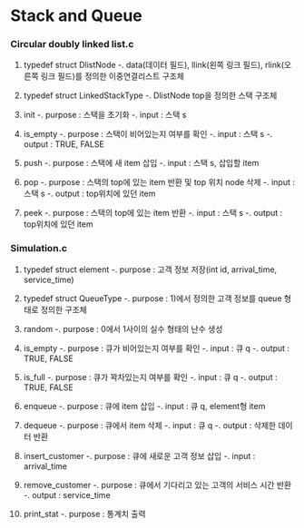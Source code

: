 Stack and Queue
====================================================================

### Circular doubly linked list.c

1) typedef struct DlistNode
-. data(데이터 필드), llink(왼쪽 링크 필드), rlink(오른쪽 링크 필드)를 정의한 이중연결리스트 구조체

2) typedef struct LinkedStackType
-. DlistNode top을 정의한 스택 구조체

3) init
-. purpose : 스택을 초기화
-. input :  스택 s

4) is_empty
-. purpose : 스택이 비어있는지 여부를 확인
-. input : 스택 s
-. output : TRUE, FALSE

5) push
-. purpose : 스택에 새 item 삽입
-. input : 스택 s, 삽입할 item

6) pop
-. purpose : 스택의 top에 있는 item 반환 및 top 위치 node 삭제
-. input : 스택 s
-. output : top위치에 있던 item

7) peek
-. purpose : 스택의 top에 있는 item 반환
-. input : 스택 s
-. output : top위치에 있던 item

### Simulation.c

1) typedef struct element
-. purpose : 고객 정보 저장(int id, arrival_time, service_time)

2) typedef struct QueueType
-. purpose : 1)에서 정의한 고객 정보를 queue 형태로 정의한 구조체

3) random
-. purpose : 0에서 1사이의 실수 형태의 난수 생성

4) is_empty
-. purpose : 큐가 비어있는지 여부를 확인
-. input : 큐 q
-. output : TRUE, FALSE

5) is_full
-. purpose : 큐가 꽉차있는지 여부를 확인
-. input : 큐 q
-. output : TRUE, FALSE

6) enqueue
-. purpose : 큐에 item 삽입
-. input : 큐 q, element형 item

7) dequeue
-. purpose : 큐에서 item 삭제
-. input : 큐 q
-. output : 삭제한 데이터 반환

8) insert_customer
-. purpose : 큐에 새로운 고객 정보 삽입
-. input : arrival_time

9) remove_customer
-. purpose : 큐에서 기다리고 있는 고객의 서비스 시간 반환
-. output : service_time

10) print_stat
-. purpose : 통계치 출력

